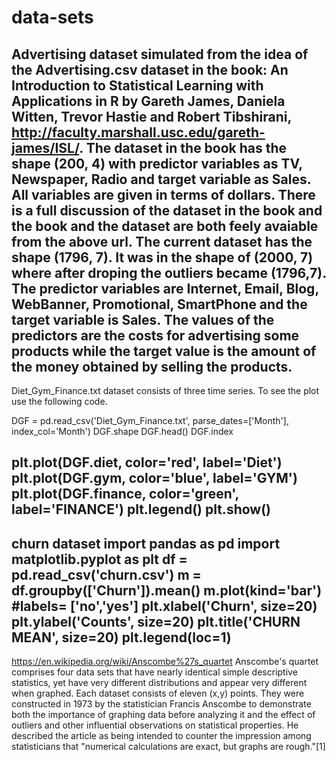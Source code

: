 # data-sets
Advertising dataset simulated from the idea of the Advertising.csv dataset in the book:  An Introduction to Statistical Learning with Applications in R
by Gareth James, Daniela Witten, Trevor Hastie and Robert Tibshirani, http://faculty.marshall.usc.edu/gareth-james/ISL/.
The dataset in the book has the shape (200, 4) with predictor variables as TV, Newspaper, Radio and target variable as Sales. All variables are given in terms of dollars.
There is a full discussion of the dataset in the book and the book and the dataset are both feely avaiable from the above url.
The current dataset has the shape (1796, 7). It was in the shape of (2000, 7) where after droping the outliers became (1796,7). The predictor variables are Internet, Email,
Blog, WebBanner, Promotional, SmartPhone and the target variable is Sales. The values of the predictors are the costs for advertising some products while the target value is
the amount of the money obtained by selling the products. 
---------------------------------------------------------------------------------------------------------------------------------------------------
Diet_Gym_Finance.txt dataset consists of three time series. To see the plot use the following code.

DGF = pd.read_csv('Diet_Gym_Finance.txt', parse_dates=['Month'], index_col='Month')
DGF.shape
DGF.head()
DGF.index

plt.plot(DGF.diet, color='red', label='Diet')
plt.plot(DGF.gym, color='blue', label='GYM')
plt.plot(DGF.finance, color='green', label='FINANCE')
plt.legend()
plt.show()
-------------------------------------------------------------------------------------------------------------------------------------------------------
churn dataset 
import pandas as pd
import matplotlib.pyplot as plt
df = pd.read_csv('churn.csv')
m = df.groupby(['Churn']).mean()
m.plot(kind='bar')
#labels= ['no','yes']
plt.xlabel('Churn', size=20)
plt.ylabel('Counts', size=20)
plt.title('CHURN MEAN', size=20)
plt.legend(loc=1)
---------------------------------------------------------------------------------------------------------------------------------------------------------
https://en.wikipedia.org/wiki/Anscombe%27s_quartet
Anscombe's quartet comprises four data sets that have nearly identical simple descriptive statistics, yet have very different distributions and appear very different when graphed. Each dataset consists of eleven (x,y) points. They were constructed in 1973 by the statistician Francis Anscombe to demonstrate both the importance of graphing data before analyzing it and the effect of outliers and other influential observations on statistical properties. He described the article as being intended to counter the impression among statisticians that "numerical calculations are exact, but graphs are rough."[1]



